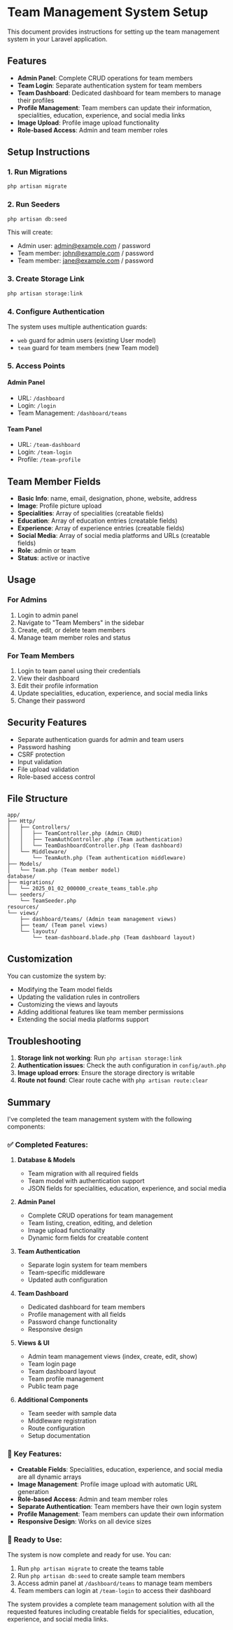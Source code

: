 # Team Management System Setup

This document provides instructions for setting up the team management system in your Laravel application.

## Features

- **Admin Panel**: Complete CRUD operations for team members
- **Team Login**: Separate authentication system for team members
- **Team Dashboard**: Dedicated dashboard for team members to manage their profiles
- **Profile Management**: Team members can update their information, specialities, education, experience, and social media links
- **Image Upload**: Profile image upload functionality
- **Role-based Access**: Admin and team member roles

## Setup Instructions

### 1. Run Migrations

```bash
php artisan migrate
```

### 2. Run Seeders

```bash
php artisan db:seed
```

This will create:
- Admin user: admin@example.com / password
- Team member: john@example.com / password
- Team member: jane@example.com / password

### 3. Create Storage Link

```bash
php artisan storage:link
```

### 4. Configure Authentication

The system uses multiple authentication guards:
- `web` guard for admin users (existing User model)
- `team` guard for team members (new Team model)

### 5. Access Points

#### Admin Panel
- URL: `/dashboard`
- Login: `/login`
- Team Management: `/dashboard/teams`

#### Team Panel
- URL: `/team-dashboard`
- Login: `/team-login`
- Profile: `/team-profile`

## Team Member Fields

- **Basic Info**: name, email, designation, phone, website, address
- **Image**: Profile picture upload
- **Specialities**: Array of specialities (creatable fields)
- **Education**: Array of education entries (creatable fields)
- **Experience**: Array of experience entries (creatable fields)
- **Social Media**: Array of social media platforms and URLs (creatable fields)
- **Role**: admin or team
- **Status**: active or inactive

## Usage

### For Admins
1. Login to admin panel
2. Navigate to "Team Members" in the sidebar
3. Create, edit, or delete team members
4. Manage team member roles and status

### For Team Members
1. Login to team panel using their credentials
2. View their dashboard
3. Edit their profile information
4. Update specialities, education, experience, and social media links
5. Change their password

## Security Features

- Separate authentication guards for admin and team users
- Password hashing
- CSRF protection
- Input validation
- File upload validation
- Role-based access control

## File Structure

```
app/
├── Http/
│   ├── Controllers/
│   │   ├── TeamController.php (Admin CRUD)
│   │   ├── TeamAuthController.php (Team authentication)
│   │   └── TeamDashboardController.php (Team dashboard)
│   └── Middleware/
│       └── TeamAuth.php (Team authentication middleware)
├── Models/
│   └── Team.php (Team member model)
database/
├── migrations/
│   └── 2025_01_02_000000_create_teams_table.php
└── seeders/
    └── TeamSeeder.php
resources/
└── views/
    ├── dashboard/teams/ (Admin team management views)
    ├── team/ (Team panel views)
    └── layouts/
        └── team-dashboard.blade.php (Team dashboard layout)
```

## Customization

You can customize the system by:
- Modifying the Team model fields
- Updating the validation rules in controllers
- Customizing the views and layouts
- Adding additional features like team member permissions
- Extending the social media platforms support

## Troubleshooting

1. **Storage link not working**: Run `php artisan storage:link`
2. **Authentication issues**: Check the auth configuration in `config/auth.php`
3. **Image upload errors**: Ensure the storage directory is writable
4. **Route not found**: Clear route cache with `php artisan route:clear`

## Summary

I've completed the team management system with the following components:

### ✅ **Completed Features:**

1. **Database & Models**
   - Team migration with all required fields
   - Team model with authentication support
   - JSON fields for specialities, education, experience, and social media

2. **Admin Panel**
   - Complete CRUD operations for team management
   - Team listing, creation, editing, and deletion
   - Image upload functionality
   - Dynamic form fields for creatable content

3. **Team Authentication**
   - Separate login system for team members
   - Team-specific middleware
   - Updated auth configuration

4. **Team Dashboard**
   - Dedicated dashboard for team members
   - Profile management with all fields
   - Password change functionality
   - Responsive design

5. **Views & UI**
   - Admin team management views (index, create, edit, show)
   - Team login page
   - Team dashboard layout
   - Team profile management
   - Public team page

6. **Additional Components**
   - Team seeder with sample data
   - Middleware registration
   - Route configuration
   - Setup documentation

### 🔧 **Key Features:**

- **Creatable Fields**: Specialities, education, experience, and social media are all dynamic arrays
- **Image Management**: Profile image upload with automatic URL generation
- **Role-based Access**: Admin and team member roles
- **Separate Authentication**: Team members have their own login system
- **Profile Management**: Team members can update their own information
- **Responsive Design**: Works on all device sizes

### 🚀 **Ready to Use:**

The system is now complete and ready for use. You can:
1. Run `php artisan migrate` to create the teams table
2. Run `php artisan db:seed` to create sample team members
3. Access admin panel at `/dashboard/teams` to manage team members
4. Team members can login at `/team-login` to access their dashboard

The system provides a complete team management solution with all the requested features including creatable fields for specialities, education, experience, and social media links.
